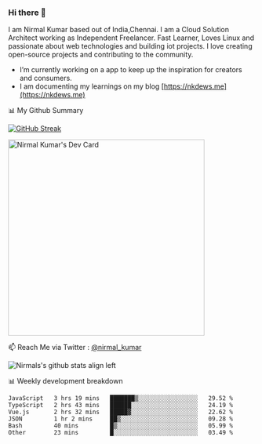 ### Hi there 👋

 I am Nirmal Kumar based out of India,Chennai. I am a Cloud Solution Architect working as Independent Freelancer. Fast Learner, Loves Linux and passionate about web technologies and building iot projects. I love creating open-source projects and contributing to the community.

- I’m currently working on a app to keep up the inspiration for creators and consumers.
- I am documenting my learnings on my blog [https://nkdews.me](https://nkdews.me)


📊 My Github Summary

[![GitHub Streak](https://github-readme-streak-stats.herokuapp.com?user=nk-gears&theme=dark&hide_border=true&date_format=M%20j%5B%2C%20Y%5D)](https://git.io/streak-stats)

<a href="https://app.daily.dev/nirmal_kumar"><img src="https://api.daily.dev/devcards/a16cfcf02d384b16b41de71ce4d1d811.png?r=8ve" width="400" alt="Nirmal Kumar's Dev Card"/></a>

📫 Reach Me via  Twitter : [@nirmal_kumar](https://twitter.com/nirmal_kumar)

![Nirmals's github stats align left](https://github-readme-stats.vercel.app/api?username=nk-gears&show_icons=true)


📊 Weekly development breakdown

<!--START_SECTION:waka-->

```text
JavaScript   3 hrs 19 mins   ███████▒░░░░░░░░░░░░░░░░░   29.52 %
TypeScript   2 hrs 43 mins   ██████░░░░░░░░░░░░░░░░░░░   24.19 %
Vue.js       2 hrs 32 mins   █████▓░░░░░░░░░░░░░░░░░░░   22.62 %
JSON         1 hr 2 mins     ██▒░░░░░░░░░░░░░░░░░░░░░░   09.28 %
Bash         40 mins         █▒░░░░░░░░░░░░░░░░░░░░░░░   05.99 %
Other        23 mins         █░░░░░░░░░░░░░░░░░░░░░░░░   03.49 %
```

<!--END_SECTION:waka-->


